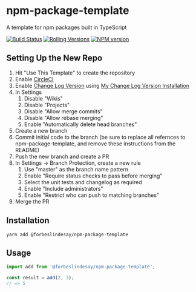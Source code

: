 # npm-package-template

A template for npm packages built in TypeScript

[![Build Status](https://img.shields.io/github/workflow/status/ForbesLindesay/npm-package-template/Test/master?style=for-the-badge)](https://github.com/ForbesLindesay/npm-package-template/actions?query=workflow%3ATest+branch%3Amaster)
[![Rolling Versions](https://img.shields.io/badge/Rolling%20Versions-Enabled-brightgreen?style=for-the-badge)](https://rollingversions.com/ForbesLindesay/npm-package-template)
[![NPM version](https://img.shields.io/npm/v/@forbeslindesay/npm-package-template?style=for-the-badge)](https://www.npmjs.com/package/@forbeslindesay/npm-package-template)

## Setting Up the New Repo

1. Hit "Use This Template" to create the repository
1. Enable [CircleCI](https://circleci.com/add-projects/gh/ForbesLindesay)
1. Enable [Change Log Version](https://changelogversion.com) using [My Change Log Version Installation](https://github.com/settings/installations/7328191)
1. In Settings
   1. Disable "Wikis"
   1. Disable "Projects"
   1. Disable "Allow merge commits"
   1. Disable "Allow rebase merging"
   1. Enable "Automatically delete head branches"
1. Create a new branch
1. Commit initial code to the branch (be sure to replace all refernces to npm-package-template, and remove these instructions from the README)
1. Push the new branch and create a PR
1. In Settings -> Branch Protection, create a new rule
   1. Use "master" as the branch name pattern
   1. Enable "Require status checks to pass before merging"
   1. Select the unit tests and changelog as required
   1. Enable "Include administrators"
   1. Enable "Restrict who can push to matching branches"
1. Merge the PR

## Installation

```
yarn add @forbeslindesay/npm-package-template
```

## Usage

```ts
import add from '@forbeslindesay/npm-package-template';

const result = add(2, 3);
// => 5
```

